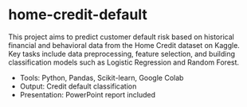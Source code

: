 # home-credit-default
This project aims to predict customer default risk based on historical financial and behavioral data from the Home Credit dataset on Kaggle.  
Key tasks include data preprocessing, feature selection, and building classification models such as Logistic Regression and Random Forest.

- Tools: Python, Pandas, Scikit-learn, Google Colab
- Output: Credit default classification
- Presentation: PowerPoint report included

